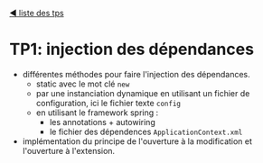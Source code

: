 [ :arrow_backward: liste des tps ](https://github.com/ubmagh/ayoub_maghdaoui-JEE "Go back")

# TP1: injection des dépendances

- différentes méthodes pour faire l'injection des dépendances.
  - static avec le mot clé `new`
  - par une instanciation dynamique en utilisant un fichier de configuration, ici le fichier texte `config`
  - en utilisant le framework spring :
    - les annotations + autowiring
    - le fichier des dépendences `ApplicationContext.xml` 
- implémentation du principe de l'ouverture à la modification et l'ouverture à l'extension.


